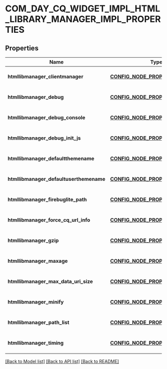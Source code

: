 # COM_DAY_CQ_WIDGET_IMPL_HTML_LIBRARY_MANAGER_IMPL_PROPERTIES

## Properties
Name | Type | Description | Notes
------------ | ------------- | ------------- | -------------
**htmllibmanager_clientmanager** | [**CONFIG_NODE_PROPERTY_STRING**](configNodePropertyString.md) |  | [optional] [default to null]
**htmllibmanager_debug** | [**CONFIG_NODE_PROPERTY_BOOLEAN**](configNodePropertyBoolean.md) |  | [optional] [default to null]
**htmllibmanager_debug_console** | [**CONFIG_NODE_PROPERTY_BOOLEAN**](configNodePropertyBoolean.md) |  | [optional] [default to null]
**htmllibmanager_debug_init_js** | [**CONFIG_NODE_PROPERTY_STRING**](configNodePropertyString.md) |  | [optional] [default to null]
**htmllibmanager_defaultthemename** | [**CONFIG_NODE_PROPERTY_STRING**](configNodePropertyString.md) |  | [optional] [default to null]
**htmllibmanager_defaultuserthemename** | [**CONFIG_NODE_PROPERTY_STRING**](configNodePropertyString.md) |  | [optional] [default to null]
**htmllibmanager_firebuglite_path** | [**CONFIG_NODE_PROPERTY_STRING**](configNodePropertyString.md) |  | [optional] [default to null]
**htmllibmanager_force_cq_url_info** | [**CONFIG_NODE_PROPERTY_BOOLEAN**](configNodePropertyBoolean.md) |  | [optional] [default to null]
**htmllibmanager_gzip** | [**CONFIG_NODE_PROPERTY_BOOLEAN**](configNodePropertyBoolean.md) |  | [optional] [default to null]
**htmllibmanager_maxage** | [**CONFIG_NODE_PROPERTY_INTEGER**](configNodePropertyInteger.md) |  | [optional] [default to null]
**htmllibmanager_max_data_uri_size** | [**CONFIG_NODE_PROPERTY_INTEGER**](configNodePropertyInteger.md) |  | [optional] [default to null]
**htmllibmanager_minify** | [**CONFIG_NODE_PROPERTY_BOOLEAN**](configNodePropertyBoolean.md) |  | [optional] [default to null]
**htmllibmanager_path_list** | [**CONFIG_NODE_PROPERTY_ARRAY**](configNodePropertyArray.md) |  | [optional] [default to null]
**htmllibmanager_timing** | [**CONFIG_NODE_PROPERTY_BOOLEAN**](configNodePropertyBoolean.md) |  | [optional] [default to null]

[[Back to Model list]](../README.md#documentation-for-models) [[Back to API list]](../README.md#documentation-for-api-endpoints) [[Back to README]](../README.md)



